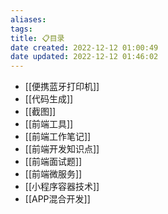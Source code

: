 ```yaml
---
aliases: 
tags: 
title: 📋目录
date created: 2022-12-12 01:00:49
date updated: 2022-12-12 01:46:02
---
```

- [[便携蓝牙打印机]]
- [[代码生成]]
- [[截图]]
- [[前端工具]]
- [[前端工作笔记]]
- [[前端开发知识点]]
- [[前端面试题]]
- [[前端微服务]]
- [[小程序容器技术]]
- [[APP混合开发]]
